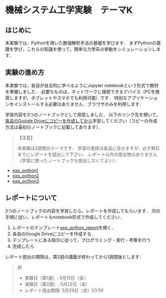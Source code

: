 # 機械システム工学実験　テーマK


## はじめに

本実験では，Pythonを用いた数値解析手法の基礎を学びます．
まずPythonの基礎を学び，これらの知識を使って，簡単な力学系の挙動をシミュレーションします．


## 実験の進め方

本実験では，各自が自主的に学べるようにJupyter notebookという形式で教材を準備しました．
必要なものは，ネットワークに接続できるデバイス（PCを推奨しますが，タブレットやスマホでも利用可能）です．
特別なアプリケーションをインストールする必要はありません．ブラウザのみを利用します．

学習内容を3つのノートブックとして用意しました．
以下のリンク先を開いて，<u>各自のGoogle Driveにコピーを作成してから</u>学習してください（コピーの作成方法は最初のノートブックに記載してあります）．

> 【注意】
>
> 本実験は2週間のテーマです．
> 学習の進捗は各自に任せますが，必ず期日までにレポートを提出して下さい．
> レポート以外の提出物はありません（学習に使ったノートブックも提出しなくてよい）．

- [exp_python1](https://colab.research.google.com/github/yyamnk/numerical-methods-py3/blob/master/exp_python1.ipynb)
- [exp_python2](https://colab.research.google.com/github/yyamnk/numerical-methods-py3/blob/master/exp_python2.ipynb)
- [exp_python3](https://colab.research.google.com/github/yyamnk/numerical-methods-py3/blob/master/exp_python3.ipynb)



## レポートについて

3つのノートブックの内容を学習したら，レポートを作成してもらいます．
次の手順に従い，レポートもnotebook形式で作成してください．

1. レポートのテンプレート[exp_python_report](https://colab.research.google.com/github/yyamnk/numerical-methods-py3/blob/master/exp_report.ipynb)を開く．
2. 各自のGoogle Driveにコピーを作成する．
3. テンプレートにある指示に従って，プログラミング・実行・考察を行う
4. 完成したら

レポート提出の期限は，第2週の講義が終わってから1週間後とします．

> 例
> - 実験日（第1週）: 5月15日（金）
> - 実験日（第2週）: 5月22日（金）
> - レポート提出期限: 5月29日（金）23:59
